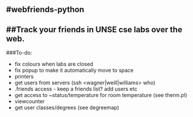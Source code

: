 #webfriends-python
------------
##Track your friends in UNSE cse labs over the web.
-----
###To-do:


- fix colours when labs are closed
- fix popup to make it automatically move to space
- printers
- get users from servers (ssh <wagner|weill|williams> who)
- .friends access - keep a friends list? add users etc
- get access to ~status/temperature for room temperature (see therm.pl)
- viewcounter
- get user classes/degrees (see degreemap)
